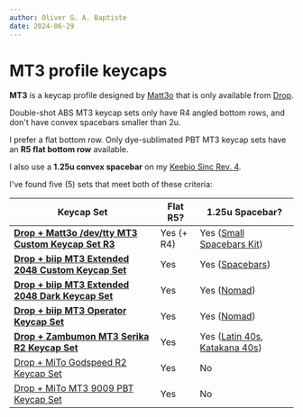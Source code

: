 ```yaml
---
author: Oliver G. A. Baptiste
date: 2024-06-29
---
```

# MT3 profile keycaps

**MT3** is a keycap profile designed by [Matt3o](https://matt3o.com) that is only available from [Drop](https://drop.com/home).

Double-shot ABS MT3 keycap sets only have R4 angled bottom rows, and don't have convex spacebars smaller than 2u.

I prefer a flat bottom row. Only dye-sublimated PBT MT3 keycap sets have an **R5 flat bottom row** available.

I also use a **1.25u convex spacebar** on my [Keebio Sinc Rev. 4](https://keeb.io/products/sinc-rev-4-split-staggered-75-keyboard).

I've found five (5) sets that meet both of these criteria:

| Keycap Set | Flat R5? | 1.25u Spacebar? |
|------------|----------|-----------------|
| **[Drop + Matt3o /dev/tty MT3 Custom Keycap Set R3](https://drop.com/buy/drop-matt3o-devtty-custom-keycap-set)** | Yes (+ R4) | Yes ([Small Spacebars Kit](https://drop.com/buy/drop-matt3o-devtty-custom-keycap-set?defaultSelectionIds=977206)) |
| **[Drop + biip MT3 Extended 2048 Custom Keycap Set](https://drop.com/buy/drop-biip-mt3-extended-custom-keycap-set)** | Yes | Yes ([Spacebars](https://drop.com/buy/drop-biip-mt3-extended-custom-keycap-set?defaultSelectionIds=969833)) |
| **[Drop + biip MT3 Extended 2048 Dark Keycap Set](https://drop.com/buy/drop-biip-mt3-extended-2048-dark-keycap-set)** | Yes | Yes ([Nomad](https://drop.com/buy/drop-biip-mt3-extended-2048-dark-keycap-set?defaultSelectionIds=983257)) |
| **[Drop + biip MT3 Operator Keycap Set](https://drop.com/buy/drop-biip-mt3-operator-keycap-set)** | Yes | Yes ([Nomad](https://drop.com/buy/drop-biip-mt3-operator-keycap-set?defaultSelectionIds=975261)) |
| **[Drop + Zambumon MT3 Serika R2 Keycap Set](https://drop.com/buy/drop-zambumon-mt3-serika-custom-keycap-set)** | Yes | Yes ([Latin 40s](https://drop.com/buy/drop-zambumon-mt3-serika-custom-keycap-set?defaultSelectionIds=973448), [Katakana 40s](https://drop.com/buy/drop-zambumon-mt3-serika-custom-keycap-set?defaultSelectionIds=973446)) |
| [Drop + MiTo Godspeed R2 Keycap Set](https://drop.com/buy/drop-mito-mt3-godspeed-custom-keycap-set) | Yes | No |
| [Drop + MiTo MT3 9009 PBT Keycap Set](https://drop.com/buy/mt3-9009-pbt-keycap-set) | Yes | No |
